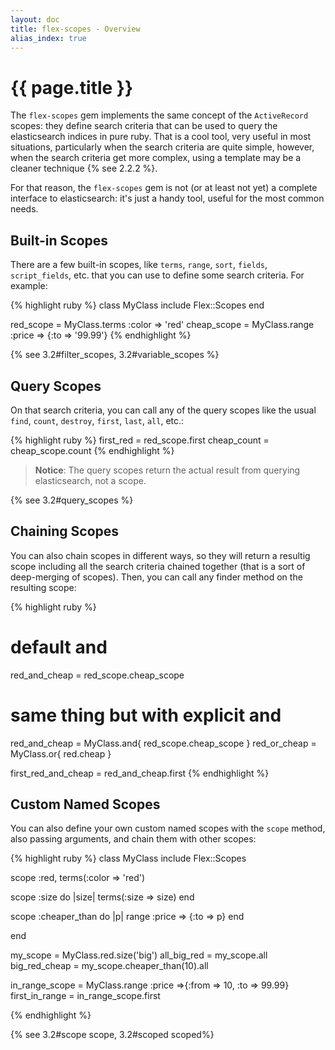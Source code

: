 ```yaml
---
layout: doc
title: flex-scopes - Overview
alias_index: true
---
```


# {{ page.title }}

The `flex-scopes` gem implements the same concept of the `ActiveRecord` scopes: they define search criteria that can be used to query the elasticsearch indices in pure ruby. That is a cool tool, very useful in most situations, particularly when the search criteria are quite simple, however, when the search criteria get more complex, using a template may be a cleaner technique {% see 2.2.2 %}.

For that reason, the `flex-scopes` gem is not (or at least not yet) a complete interface to elasticsearch: it's just a handy tool, useful for the most common needs.

## Built-in Scopes

There are a few built-in scopes, like `terms`, `range`, `sort`, `fields`, `script_fields`, etc. that you can use to define some search criteria. For example:

{% highlight ruby %}
class MyClass
  include Flex::Scopes
end

red_scope   = MyClass.terms :color => 'red'
cheap_scope = MyClass.range :price => {:to => '99.99'}
{% endhighlight %}

{% see 3.2#filter_scopes, 3.2#variable_scopes %}

## Query Scopes

On that search criteria, you can call any of the query scopes like the usual `find`,  `count`, `destroy`, `first`, `last`, `all`, etc.:

{% highlight ruby %}
first_red   = red_scope.first
cheap_count = cheap_scope.count
{% endhighlight %}

> __Notice__: The query scopes return the actual result from querying elasticsearch, not a scope.

{% see 3.2#query_scopes %}

## Chaining Scopes

You can also chain scopes in different ways, so they will return a resultig scope including all the search criteria chained together (that is a sort of deep-merging of scopes). Then, you can call any finder method on the resulting scope:

{% highlight ruby %}
# default and
red_and_cheap = red_scope.cheap_scope
# same thing but with explicit and
red_and_cheap = MyClass.and{ red_scope.cheap_scope }
red_or_cheap  = MyClass.or{ red.cheap }

first_red_and_cheap = red_and_cheap.first
{% endhighlight %}

## Custom Named Scopes

You can also define your own custom named scopes with the `scope` method, also passing arguments, and chain them with other scopes:

{% highlight ruby %}
class MyClass
  include Flex::Scopes

  scope :red, terms(:color => 'red')

  scope :size do |size|
    terms(:size => size)
  end

  scope :cheaper_than do |p|
    range :price => {:to => p}
  end

end

my_scope      = MyClass.red.size('big')
all_big_red   = my_scope.all
big_red_cheap = my_scope.cheaper_than(10).all

in_range_scope = MyClass.range :price =>{:from => 10, :to => 99.99}
first_in_range = in_range_scope.first

{% endhighlight %}

{% see 3.2#scope scope, 3.2#scoped scoped%}
